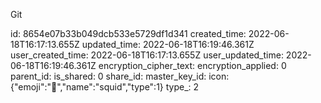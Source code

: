 Git

id: 8654e07b33b049dcb533e5729df1d341
created_time: 2022-06-18T16:17:13.655Z
updated_time: 2022-06-18T16:19:46.361Z
user_created_time: 2022-06-18T16:17:13.655Z
user_updated_time: 2022-06-18T16:19:46.361Z
encryption_cipher_text: 
encryption_applied: 0
parent_id: 
is_shared: 0
share_id: 
master_key_id: 
icon: {"emoji":"🦑","name":"squid","type":1}
type_: 2